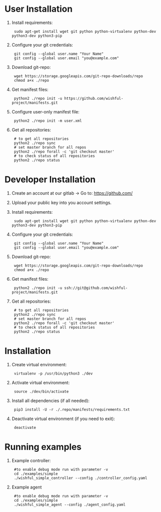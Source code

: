 User Installation
=================

1. Install requirements:

        sudo apt-get install wget git python python-virtualenv python-dev python3-dev python3-pip

2. Configure your git credentials:

        git config --global user.name "Your Name"
        git config --global user.email "you@example.com"

3. Download git-repo:

        wget https://storage.googleapis.com/git-repo-downloads/repo
        chmod a+x ./repo

4. Get manifest files:

        python2 ./repo init -u https://github.com/wishful-project/manifests.git

5. Configure user-only manifest file:

        python2 ./repo init -m user.xml

6. Get all repositories:

        # to get all repositories
        python2 ./repo sync
        # set master branch for all repos
        python2 ./repo forall -c 'git checkout master'
        # to check status of all repositories
        python2 ./repo status


Developer Installation
======================

1. Create an account at our gitlab -> Go to: https://github.com/

2. Upload your public key into you account settings.

3. Install requirements:

        sudo apt-get install wget git python python-virtualenv python-dev python3-dev python3-pip

4. Configure your git credentials:

        git config --global user.name "Your Name"
        git config --global user.email "you@example.com"

5. Download git-repo:

        wget https://storage.googleapis.com/git-repo-downloads/repo
        chmod a+x ./repo

5. Get manifest files:

        python2 ./repo init -u ssh://git@github.com/wishful-project/manifests.git

6. Get all repositories:

        # to get all repositories
        python2 ./repo sync
        # set master branch for all repos
        python2 ./repo forall -c 'git checkout master'
        # to check status of all repositories
        python2 ./repo status


Installation
============

1. Create virtual environment:

        virtualenv -p /usr/bin/python3 ./dev

2. Activate virtual environment:

        source ./dev/bin/activate

3. Install all dependencies (if all needed):

        pip3 install -U -r ./.repo/manifests/requirements.txt

4. Deactivate virtual environment (if you need to exit):

        deactivate

Running examples
================

1. Example controller:

        #to enable debug mode run with parameter -v
        cd ./examples/simple
        ./wishful_simple_controller --config ./controller_config.yaml

2. Example agent

        #to enable debug mode run with parameter -v
        cd ./examples/simple
        ./wishful_simple_agent --config ./agent_config.yaml

